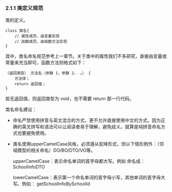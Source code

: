 ### 2.1.1 类定义规范

类的定义。

```
class 类名{
    // 属性成员，由变量实现
    // 函数成员，由函数方法实现
}
```

其中，类名命名规范参考上一章节。关于类中的属性我们不多研究，直接由变量或常量来充当即可，函数方法则格式如下：

```
（返回类型） 方法名（参数 1，参数 2， …） {
    方法体；
    return 返回值；
}
```

若无返回值，则返回类型为 void，也不需要 return 那一行代码。

类名命名建议：

* 命名严禁使用拼音与英文混合的方式，更不允许直接使用中文的方式。因为正确的英文拼写和语法可以让阅读者易于理解，避免歧义。就算是纯拼音命名方式也要避免使用。
* 类名使用upperCamelCase风格，必须遵从驼峰形式，但以下情形例外：（邻域模型的相关命名）DO/BO/DTO/VO等。

    upperCamelCase：表示命名单词的首字母都大写。例如 命名成：SchoolInfoDTO

    lowerCamelCase：表示第一个命名单词的首字母小写，其他单词的首字母大写。例如： getSchoolInfoBySchoolId

